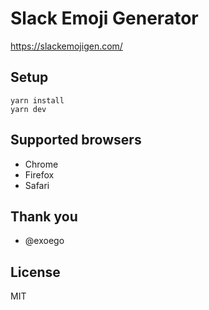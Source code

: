 # Slack Emoji Generator

https://slackemojigen.com/
 
## Setup

```
yarn install
yarn dev
```

## Supported browsers

 * Chrome
 * Firefox
 * Safari

## Thank you

 * @exoego

## License

MIT
